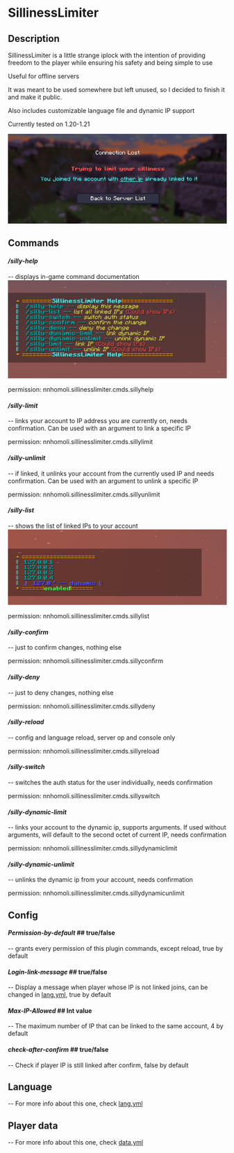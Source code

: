 # **SillinessLimiter**

## Description

SillinessLimiter is a little strange iplock with the intention of providing freedom to the player while ensuring his safety and being simple to use

Useful for offline servers

It was meant to be used somewhere but left unused, so I decided to finish it and make it public.

Also includes customizable language file and dynamic IP support

Currently tested on 1.20-1.21 

![kick_example.jpg](kick_example.jpg)

## Commands

#### _/silly-help_
-- displays in-game command documentation
![help-example.jpg](help-example.jpg)
  
permission: nnhomoli.sillinesslimiter.cmds.sillyhelp
#### _/silly-limit_ 
-- links your account to IP address you are currently on, needs confirmation. Can be used with an argument to link a specific IP

permission: nnhomoli.sillinesslimiter.cmds.sillylimit
#### _/silly-unlimit_ 
-- if linked, it unlinks your account from the currently used IP and needs confirmation. Can be used with an argument to unlink a specific IP

permission: nnhomoli.sillinesslimiter.cmds.sillyunlimit
#### _/silly-list_ 
-- shows the list of linked IPs to your account
![](list-example.jpg)

permission: nnhomoli.sillinesslimiter.cmds.sillylist
#### _/silly-confirm_
-- just to confirm changes, nothing else

permission: nnhomoli.sillinesslimiter.cmds.sillyconfirm
#### _/silly-deny_
-- just to deny changes, nothing else

permission: nnhomoli.sillinesslimiter.cmds.sillydeny
#### _/silly-reload_
-- config and language reload, server op and console only

permission: nnhomoli.sillinesslimiter.cmds.sillyreload
#### _/silly-switch_
-- switches the auth status for the user individually, needs confirmation

permission: nnhomoli.sillinesslimiter.cmds.sillyswitch
#### _/silly-dynamic-limit_
-- links your account to the dynamic ip, supports arguments. If used without arguments, will default to the second octet of current IP, needs confirmation

permission: nnhomoli.sillinesslimiter.cmds.sillydynamiclimit
#### _/silly-dynamic-unlimit_
-- unlinks the dynamic ip from your account, needs confirmation 

permission: nnhomoli.sillinesslimiter.cmds.sillydynamicunlimit
## Config

#### _Permission-by-default_ ## true/false
-- grants every permission of this plugin commands, except reload, true by default

#### _Login-link-message_ ## true/false
-- Display a message when player whose IP is not linked joins, can be changed in [lang.yml](src%2Fmain%2Fresources%2Fdefault%2Flang.yml), true by default

#### _Max-IP-Allowed_ ## Int value
-- The maximum number of IP that can be linked to the same account, 4 by default

#### _check-after-confirm_ ## true/false
-- Check if player IP is still linked after confirm, false by default

## Language
-- For more info about this one, check [lang.yml](src%2Fmain%2Fresources%2Fdefault%2Flang.yml)

## Player data
-- For more info about this one, check [data.yml](src%2Fmain%2Fresources%2Fdefault%2Fdata.yml)
